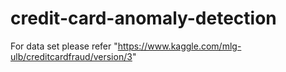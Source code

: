 # credit-card-anomaly-detection

For data set please refer "https://www.kaggle.com/mlg-ulb/creditcardfraud/version/3"
